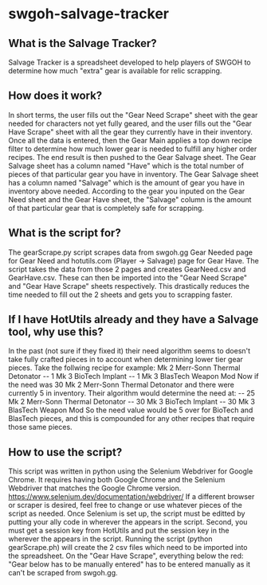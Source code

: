 # swgoh-salvage-tracker
## What is the Salvage Tracker?
Salvage Tracker is a spreadsheet developed to help players of SWGOH to determine how much "extra" gear is available for relic scrapping.
## How does it work?
In short terms, the user fills out the "Gear Need Scrape" sheet with the gear needed for characters not yet fully geared, and the user fills out the "Gear Have Scrape" sheet with all the gear they currently have in their inventory. Once all the data is entered, then the Gear Main applies a top down recipe filter to determine how much lower gear is needed to fulfill any higher order recipes. The end result is then pushed to the Gear Salvage sheet. The Gear Salvage sheet has a column named "Have" which is the total number of pieces of that particular gear you have in inventory. The Gear Salvage sheet has a column named "Salvage" which is the amount of gear you have in inventory above needed. According to the gear you inputed on the Gear Need sheet and the Gear Have sheet, the "Salvage" column is the amount of that particular gear that is completely safe for scrapping.
## What is the script for?
The gearScrape.py script scrapes data from swgoh.gg Gear Needed page for Gear Need and hotutils.com (Player -> Salvage) page for Gear Have. The script takes the data from those 2 pages and creates GearNeed.csv and GearHave.csv. These can then be imported into the "Gear Need Scrape" and "Gear Have Scrape" sheets respectively. This drastically reduces the time needed to fill out the 2 sheets and gets you to scrapping faster.
## If I have HotUtils already and they have a Salvage tool, why use this?
In the past (not sure if they fixed it) their need algorithm seems to doesn't take fully crafted pieces in to account when determining lower tier gear pieces. Take the follwing recipe for example:
Mk 2 Merr-Sonn Thermal Detonator
-- 1 Mk 3 BioTech Implant
-- 1 Mk 3 BlasTech Weapon Mod 
Now if the need was 30 Mk 2 Merr-Sonn Thermal Detonator and there were currently 5 in inventory. Their algorithm would determine the need at:
-- 25 Mk 2 Merr-Sonn Thermal Detonator
-- 30 Mk 3 BioTech Implant
-- 30 Mk 3 BlasTech Weapon Mod
So the need value would be 5 over for BioTech and BlasTech pieces, and this is compounded for any other recipes that require those same pieces.
## How to use the script?
This script was written in python using the Selenium Webdriver for Google Chrome. It requires having both Google Chrome and the Selenium Webdriver that matches the Google Chrome version. https://www.selenium.dev/documentation/webdriver/
If a different browser or scraper is desired, feel free to change or use whatever pieces of the script as needed.
Once Selenium is set up, the script must be editted by putting your ally code in wherever the <allycode> appears in the script.
Second, you must get a session key from HotUtils and put the session key in the wherever the <sessionkey> appears in the script.
Running the script (python gearScrape.ph) will create the 2 csv files which need to be imported into the spreadsheet.
On the "Gear Have Scrape", everything below the red: "Gear below has to be manually entered" has to be entered manually as it can't be scraped from swgoh.gg.
 

